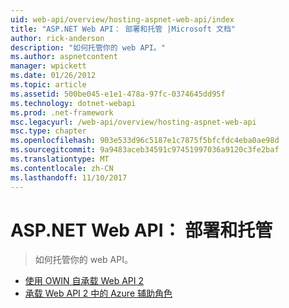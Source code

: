 ```yaml
---
uid: web-api/overview/hosting-aspnet-web-api/index
title: "ASP.NET Web API： 部署和托管 |Microsoft 文档"
author: rick-anderson
description: "如何托管你的 web API。"
ms.author: aspnetcontent
manager: wpickett
ms.date: 01/26/2012
ms.topic: article
ms.assetid: 500be045-e1e1-478a-97fc-0374645dd95f
ms.technology: dotnet-webapi
ms.prod: .net-framework
msc.legacyurl: /web-api/overview/hosting-aspnet-web-api
msc.type: chapter
ms.openlocfilehash: 903e533d96c5187e1c7875f5bfcfdc4eba0ae98d
ms.sourcegitcommit: 9a9483aceb34591c97451997036a9120c3fe2baf
ms.translationtype: MT
ms.contentlocale: zh-CN
ms.lasthandoff: 11/10/2017
---
```

<a name="aspnet-web-api-deployment-and-hosting"></a>ASP.NET Web API： 部署和托管
====================
> 如何托管你的 web API。


- [使用 OWIN 自承载 Web API 2](use-owin-to-self-host-web-api.md)
- [承载 Web API 2 中的 Azure 辅助角色](host-aspnet-web-api-in-an-azure-worker-role.md)

